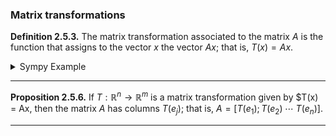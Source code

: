 ### Matrix transformations

**Definition 2.5.3.**  The matrix transformation associated to the matrix $A$ is the function that assigns to the vector $x$ the vector $Ax$; that is, $T(x) = Ax$.

<details>
  <summary>Sympy Example</summary>
  
```math
T(\begin{bmatrix}
x_1 \\ 
x_2
\end{bmatrix}) = 
\begin{bmatrix}
3 & -2 \\ 
1 & 2 \\ 
0 & 3
\end{bmatrix}
\begin{bmatrix}
x_1 \\ 
x_2
\end{bmatrix} =
\begin{bmatrix}
3x_1 - 2x_2 \\ 
x_1 + 2x_2 \\
3x_2
\end{bmatrix}
```
  
```python
import sympy as sp

# Define the matrix A
A = sp.Matrix([[3, -2], [1, 2], [0, 3]])

# Define a vector x
x = sp.Matrix([[x1], [x2]])

# Define the matrix transformation T(x) = Ax
T_x = A*x

# Print the result
sp.pprint(T_x)
```

</details>

----

**Proposition 2.5.6.**  If $`T: ℝ^n \to ℝ^m`$ is a matrix transformation given by $T(x) = Ax, then the matrix $A$ has columns $T(e_j)$; that is, $`A = [ T(e_1) ; T(e_2) \; \cdots \; T(e_n) ]`$.

----
